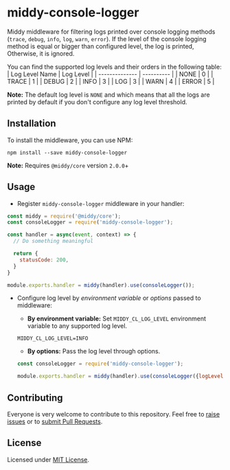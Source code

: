 # middy-console-logger

Middy middleware for filtering logs printed over console logging methods (`trace`, `debug`, `info`, `log`, `warn`, `error`).
If the level of the console logging method is equal or bigger than configured level, the log is printed, Otherwise, it is ignored.

You can find the supported log levels and their orders in the following table:
| Log Level Name | Log Level  |
| -------------- | ---------- |
| NONE           |          0 |
| TRACE          |          1 |
| DEBUG          |          2 |
| INFO           |          3 |
| LOG            |          3 |
| WARN           |          4 |
| ERROR          |          5 |

**Note:** The default log level is `NONE` and which means that all the logs are printed by default 
if you don't configure any log level threshold.


## Installation

To install the middleware, you can use NPM:

```
npm install --save middy-console-logger
```

**Note:** Requires `@middy/core` version `2.0.0`+


## Usage

* Register `middy-console-logger` middleware in your handler:
```javascript
const middy = require('@middy/core');
const consoleLogger = require('middy-console-logger');

const handler = async(event, context) => {
  // Do something meaningful

  return {
    statusCode: 200,
  }
}

module.exports.handler = middy(handler).use(consoleLogger());
```

* Configure log level by *environment variable* or *options* passed to middleware:

  - **By environment variable:**
  Set `MIDDY_CL_LOG_LEVEL` environment variable to any supported log level.
  ```
  MIDDY_CL_LOG_LEVEL=INFO
  ```  

  - **By options:**
  Pass the log level through options.
  ```javascript
  const consoleLogger = require('middy-console-logger');

  module.exports.handler = middy(handler).use(consoleLogger({logLevel: 'INFO'}));
  ```


## Contributing

Everyone is very welcome to contribute to this repository. 
Feel free to [raise issues](https://github.com/serkan-ozal/middy-console-logger/issues) 
or to [submit Pull Requests](https://github.com/serkan-ozal/middy-console-logger/pulls).


## License

Licensed under [MIT License](LICENSE).
